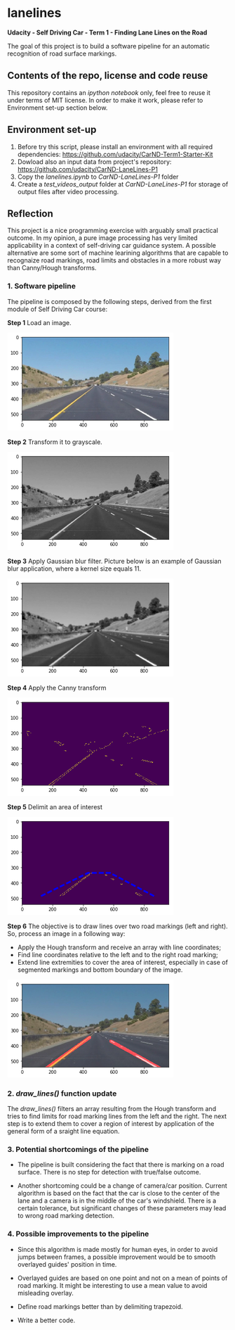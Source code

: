 # lanelines
**Udacity - Self Driving Car - Term 1 - Finding Lane Lines on the Road**

The goal of this project is to build a software pipeline for an automatic recognition of road surface markings.

## Contents of the repo, license and code reuse
This repository contains an *ipython notebook* only, feel free to reuse it under terms of MIT license. In order to make it work, please refer to Environment set-up section below.

## Environment set-up

1. Before try this script, please install an environment with all required dependencies: https://github.com/udacity/CarND-Term1-Starter-Kit
2. Dowload also an input data from project's repository: https://github.com/udacity/CarND-LaneLines-P1
3. Copy the *lanelines.ipynb* to *CarND-LaneLines-P1* folder
4. Create a *test_videos_output* folder at *CarND-LaneLines-P1* for storage of output files after video processing.

## Reflection

This project is a nice programming exercise with arguably small practical outcome. In my opinion, a pure image processing has very limited applicability in a context of self-driving car guidance system. A possible alternative are some sort of machine learining algorithms that are capable to recognaize road markings, road limits and obstacles in a more robust way than Canny/Hough transforms.

### 1. Software pipeline

The pipeline is composed by the following steps, derived from the first module of Self Driving Car course:

**Step 1** Load an image.

![Image](pics/1_original.png)

**Step 2** Transform it to grayscale.

![Image](pics/2_gray.png)

**Step 3** Apply Gaussian blur filter. Picture below is an example of Gaussian blur application, where a kernel size equals 11.

![Image](pics/2a_gaussian.png)

**Step 4** Apply the Canny transform

![Image](pics/3_canny.png)

**Step 5** Delimit an area of interest

![Image](pics/4_delimitting.png)

**Step 6** The objective is to draw lines over two road markings (left and right). So, process an image in a following way:
  - Apply the Hough transform and receive an array with line coordinates;
  - Find line coordinates relative to the left and to the right road marking;
  - Extend line extremities to cover the area of interest, especially in case of segmented markings and bottom boundary of the image.

![Image](pics/5_overlay.png)

### 2. *draw_lines()* function update
The *draw_lines()* filters an array resulting from the Hough transform and tries to find limits for road marking lines from the left and the right. The next step is to extend them to cover a region of interest by application of the general form of a sraight line equation.

### 3. Potential shortcomings of the pipeline

* The pipeline is built considering the fact that there is marking on a road surface. There is no step for detection with true/false outcome.

* Another shortcoming could be a change of camera/car position. Current algorithm is based on the fact that the car is close to the center of the lane and a camera  is in the middle of the car's windshield. There is a certain tolerance, but significant changes of these parameters may lead to wrong road marking detection.

### 4. Possible improvements to the pipeline

* Since this algorithm is made mostly for human eyes, in order to avoid jumps between frames, a possible improvement would be to smooth overlayed guides' position in time.

* Overlayed guides are based on one point and not on a mean of points of road marking. It might be interesting to use a mean value to avoid misleading overlay.

* Define road markings better than by delimiting trapezoid.

* Write a better code.
